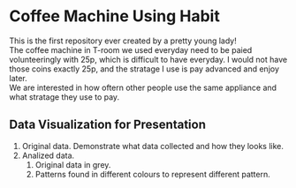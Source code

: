 # Coffee Machine Using Habit

This is the first repository ever created by a pretty young lady!  
The coffee machine in T-room we used everyday need to be paied volunteeringly with 25p, which is difficult to have everyday. I would not have those coins exactly 25p, and the stratage I use is pay advanced and enjoy later.  
We are interested in how oftern other people use the same appliance and what stratage they use to pay.

## Data Visualization for Presentation

1. Original data. Demonstrate what data collected and how they looks like.
2. Analized data.
    1. Original data in grey.
    2. Patterns found in different colours to represent different pattern.